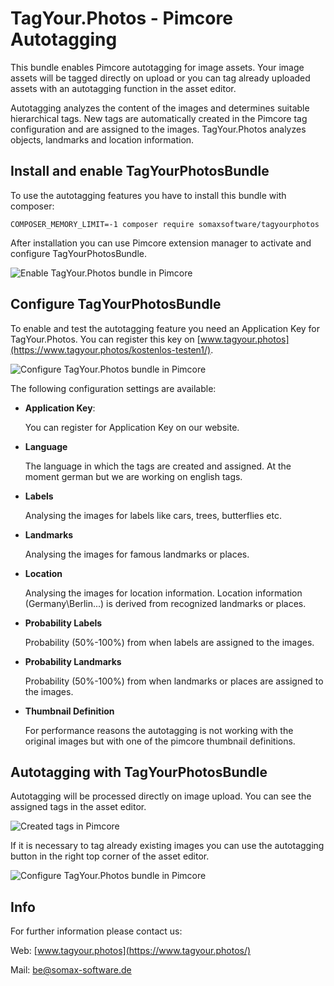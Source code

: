 # TagYour.Photos - Pimcore Autotagging
This bundle enables Pimcore autotagging for image assets. Your image assets will be tagged 
directly on upload or you can tag already uploaded assets with an autotagging function in the 
asset editor.

Autotagging analyzes the content of the images and determines suitable hierarchical tags. 
New tags are automatically created in the Pimcore tag configuration and are assigned to the images. 
TagYour.Photos analyzes objects, landmarks and location information.

## Install and enable TagYourPhotosBundle
To use the autotagging features you have to install this bundle with composer:

`COMPOSER_MEMORY_LIMIT=-1 composer require somaxsoftware/tagyourphotos`

After installation you can use Pimcore extension manager to activate and configure 
TagYourPhotosBundle.

![Enable TagYour.Photos bundle in Pimcore](https://bytebucket.org/tagyourphotos/tagyourphotos/raw/master/docs/EnableTagYourPhotosBundle.png)

## Configure TagYourPhotosBundle
To enable and test the autotagging feature you need an Application Key for TagYour.Photos. 
You can register this key on [www.tagyour.photos](https://www.tagyour.photos/kostenlos-testen1/).

![Configure TagYour.Photos bundle in Pimcore](https://bytebucket.org/tagyourphotos/tagyourphotos/raw/master/docs/ConfigureTagYourPhotosBundle.png)

The following configuration settings are available:

- **Application Key**:

    You can register for Application Key on our website.

- **Language**

    The language in which the tags are created and assigned. At the moment german but we are 
working on english tags.

- **Labels**

    Analysing the images for labels like cars, trees, butterflies etc.

- **Landmarks**

    Analysing the images for famous landmarks or places.

- **Location**

    Analysing the images for location information. Location information 
(Germany\Berlin...) is derived from recognized landmarks or places.

- **Probability Labels**
    
    Probability (50%-100%) from when labels are assigned to the images.

- **Probability Landmarks**

    Probability (50%-100%) from when landmarks or places are 
assigned to the images.

- **Thumbnail Definition**

    For performance reasons the autotagging is not working with the 
original images but with one of the pimcore thumbnail definitions.

## Autotagging with TagYourPhotosBundle
Autotagging will be processed directly on image upload. You can see the assigned tags in the 
asset editor.

![Created tags in Pimcore](https://bytebucket.org/tagyourphotos/tagyourphotos/raw/master/docs/CreatedTagsInAssetEditor.png)

If it is necessary to tag already existing images you can use the autotagging button 
in the right top corner of the asset editor.

![Configure TagYour.Photos bundle in Pimcore](https://bytebucket.org/tagyourphotos/tagyourphotos/raw/master/docs/AutotaggingInAssetEditor.png)

## Info
For further information please contact us:

Web: [www.tagyour.photos](https://www.tagyour.photos/)

Mail: [be@somax-software.de](mailto:be@somax-software.de)
